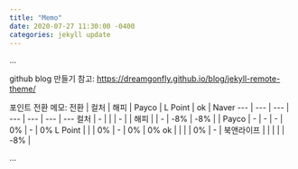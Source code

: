 ```yaml
---
title: "Memo"
date: 2020-07-27 11:30:00 -0400
categories: jekyll update
---
```


...

github blog 만들기 참고: https://dreamgonfly.github.io/blog/jekyll-remote-theme/

포인트 전환 메모:
전환	| 컬처 | 해피 | 	Payco | 	L Point | 	ok | 	Naver
--- | --- | --- | --- | --- | --- | ---
컬처 | 	-	 |  |  | 		-		 |  | 
해피 |  | 		- | 	-8% | 	-8% | 		 | 
Payco | 	- | 	- | 	- | 	0% | 	- | 	0%
L Point |  |  | 			0% | 	- | 	0% | 	0%
ok |  |  |  | 				0% | 	-	 | 
북앤라이프 |  |  |  |  | 					-8%	 |  

...

